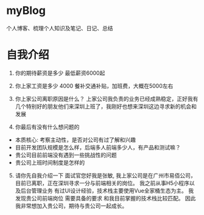 # myBlog
个人博客、梳理个人知识及笔记、日记、总结

# 自我介绍

1. 你的期待薪资是多少
最低薪资6000起

2. 你上家工资是多少
4000 餐补交通补贴，加班费，大概在5000左右

3. 你上家公司离职原因是什么？
上家公司我负责的业务已经成熟稳定，正好我有几个特别好的朋友他们来深圳上班了，我刚好也想来深圳这边寻求新的机会和发展

4. 你最后有没有什么想问题的
  * 本质核心: 考察主动性，是否对公司有过了解和兴趣
  * 目前开发团队规模是怎么样，后端多人前端多少人，有产品和测试嘛？
  * 贵公司目前前端没有遇到一些挑战性的问题
  * 贵公司上班时间制度是怎样的

5. 请你先自我介绍一下
面试官您好我是张敏, 我上家公司是在广州市易佰公司，目前已离职，正在深圳寻求一分与前端相关的岗位。
我之前从事H5小程序以及后台管理业务 有过UI设计经验，技术栈主要使用Vue全家桶生态为主。
我发现贵公司前端岗位 需要具备的要求 和我目前掌握的技术栈比较匹配。
因此我非常想加入贵公司，期待与贵公司一起成长。
